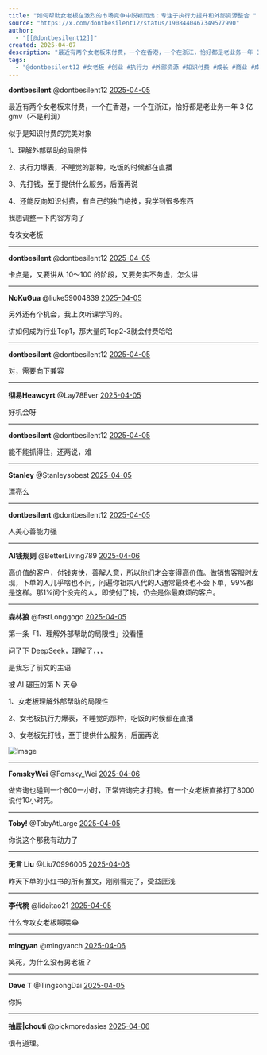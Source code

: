 ```yaml
---
title: "如何帮助女老板在激烈的市场竞争中脱颖而出：专注于执行力提升和外部资源整合 "
source: "https://x.com/dontbesilent12/status/1908440467349577990"
author:
  - "[[@dontbesilent12]]"
created: 2025-04-07
description: "最近有两个女老板来付费，一个在香港，一个在浙江，恰好都是老业务一年 3 亿 gmv（不是利润） 似乎是知识付费的完美对象 1、理解外部帮助的局限性 2、执行力爆表，不睡觉的那种，吃饭的时候都在直播 3、先打钱，至于提供什么服务，后面再说 4、还能反向知识付费，有自己的独门绝技"
tags:
  - "@dontbesilent12 #女老板 #创业 #执行力 #外部资源 #知识付费 #成长 #商业 #成功 #战略 #直播 #Gmv"
---
```

**dontbesilent** @dontbesilent12 [2025-04-05](https://x.com/dontbesilent12/status/1908440467349577990)

最近有两个女老板来付费，一个在香港，一个在浙江，恰好都是老业务一年 3 亿 gmv（不是利润）

似乎是知识付费的完美对象

1、理解外部帮助的局限性

2、执行力爆表，不睡觉的那种，吃饭的时候都在直播

3、先打钱，至于提供什么服务，后面再说

4、还能反向知识付费，有自己的独门绝技，我学到很多东西

我想调整一下内容方向了

专攻女老板

---

**dontbesilent** @dontbesilent12 [2025-04-05](https://x.com/dontbesilent12/status/1908442051144016167)

卡点是，又要讲从 10～100 的阶段，又要务实不务虚，怎么讲

---

**NoKuGua** @liuke59004839 [2025-04-05](https://x.com/liuke59004839/status/1908544139626422590)

另外还有个机会，我上次听课学习的。

讲如何成为行业Top1，那大量的Top2-3就会付费哈哈

---

**dontbesilent** @dontbesilent12 [2025-04-05](https://x.com/dontbesilent12/status/1908544455336141285)

对，需要向下兼容

---

**彻易Heawcyrt** @Lay78Ever [2025-04-05](https://x.com/Lay78Ever/status/1908450841503158554)

好机会呀

---

**dontbesilent** @dontbesilent12 [2025-04-05](https://x.com/dontbesilent12/status/1908452165229961303)

能不能抓得住，还两说，难

---

**Stanley** @Stanleysobest [2025-04-05](https://x.com/Stanleysobest/status/1908440630445117476)

漂亮么

---

**dontbesilent** @dontbesilent12 [2025-04-05](https://x.com/dontbesilent12/status/1908441632841883677)

人美心善能力强

---

**AI钱规则** @BetterLiving789 [2025-04-06](https://x.com/BetterLiving789/status/1908697397452308801)

高价值的客户，付钱爽快，善解人意，所以他们才会变得高价值。做销售客服时发现，下单的人几乎啥也不问，问遍你祖宗八代的人通常最终也不会下单，99%都是这样。那1%问个没完的人，即使付了钱，仍会是你最麻烦的客户。

---

**森林狼** @fastLonggogo [2025-04-05](https://x.com/fastLonggogo/status/1908443742723596768)

第一条「1、理解外部帮助的局限性」没看懂

问了下 DeepSeek，理解了，，，

是我忘了前文的主语

被 AI 碾压的第 N 天😂

1、女老板理解外部帮助的局限性

2、女老板执行力爆表，不睡觉的那种，吃饭的时候都在直播

3、女老板先打钱，至于提供什么服务，后面再说

![Image](https://pbs.twimg.com/media/GnwmElfbYAEqmyF?format=png&name=large)

---

**FomskyWei** @Fomsky\_Wei [2025-04-06](https://x.com/Fomsky_Wei/status/1908816561001177290)

做咨询也碰到一个800一小时，正常咨询完才打钱。有一个女老板直接打了8000说付10小时先。

---

**Toby!** @TobyAtLarge [2025-04-05](https://x.com/TobyAtLarge/status/1908547665052475867)

你说这个那我有动力了

---

**无言 Liu** @Liu70996005 [2025-04-06](https://x.com/Liu70996005/status/1908808161135620508)

昨天下单的小红书的所有推文，刚刚看完了，受益匪浅

---

**李代桃** @lidaitao21 [2025-04-05](https://x.com/lidaitao21/status/1908443274601177217)

什么专攻女老板啊喂😂

---

**mingyan** @mingyanch [2025-04-06](https://x.com/mingyanch/status/1908732479542038839)

笑死，为什么没有男老板？

---

**Dave T** @TingsongDai [2025-04-05](https://x.com/TingsongDai/status/1908600459084141053)

你妈

---

**抽屉|chouti** @pickmoredasies [2025-04-06](https://x.com/pickmoredasies/status/1908829130294214713)

很有道理。